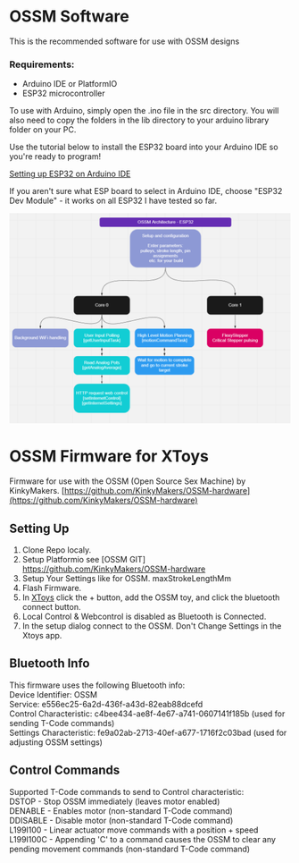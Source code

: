 # OSSM Software
This is the recommended software for use with OSSM designs

### Requirements:
- Arduino IDE or PlatformIO
- ESP32 microcontroller

To use with Arduino, simply open the .ino file in the src directory. You will also need to copy the folders in the lib directory to your arduino library folder on your PC.

Use the tutorial below to install the ESP32 board into your Arduino IDE so you're ready to program!

[Setting up ESP32 on Arduino IDE](https://randomnerdtutorials.com/installing-the-esp32-board-in-arduino-ide-windows-instructions/)

If you aren't sure what ESP board to select in Arduino IDE, choose "ESP32 Dev Module" - it works on all ESP32 I have tested so far.



![ESP32 Architecture](https://github.com/KinkyMakers/OSSM-hardware/blob/master/PlatformIO%20ESP32%20code/OSSM_ESP32/OSSM%20ESP32%20Architecture.png)


# OSSM Firmware for XToys
Firmware for use with the OSSM (Open Source Sex Machine) by KinkyMakers.
[https://github.com/KinkyMakers/OSSM-hardware](https://github.com/KinkyMakers/OSSM-hardware)

## Setting Up
1. Clone Repo localy. 
2. Setup Platformio see [OSSM GIT] https://github.com/KinkyMakers/OSSM-hardware 
3. Setup Your Settings like for OSSM. maxStrokeLengthMm 
3. Flash Firmware. 
4. In [XToys](https://xtoys.app) click the + button, add the OSSM toy, and click the bluetooth connect button.
5. Local Control & Webcontrol is disabled as Bluetooth is Connected.
6. In the setup dialog connect to the OSSM. Don't Change Settings in the Xtoys app. 

## Bluetooth Info
This firmware uses the following Bluetooth info:  
Device Identifier: OSSM  
Service: e556ec25-6a2d-436f-a43d-82eab88dcefd  
Control Characteristic: c4bee434-ae8f-4e67-a741-0607141f185b (used for sending T-Code commands)  
Settings Characteristic: fe9a02ab-2713-40ef-a677-1716f2c03bad (used for adjusting OSSM settings)  

## Control Commands
Supported T-Code commands to send to Control characteristic:  
DSTOP - Stop OSSM immediately (leaves motor enabled)  
DENABLE - Enables motor (non-standard T-Code command)  
DDISABLE - Disable motor (non-standard T-Code command)  
L199I100 - Linear actuator move commands with a position + speed  
L199I100C - Appending 'C' to a command causes the OSSM to clear any pending movement commands (non-standard T-Code command)
